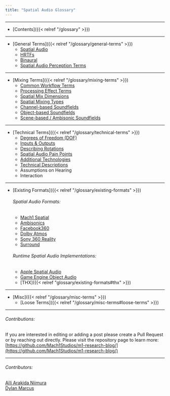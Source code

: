 ```yaml
---
title: "Spatial Audio Glossary"
---
```

---
- [Contents]({{< relref "/glossary" >}})
---
- [General Terms]({{< relref "/glossary/general-terms" >}})
	- [Spatial Audio](general-terms#spatial-audio)
	- [HRTFs](general-terms#HRTF)
	- [Binaural](general-terms#binaural)
	- [Spatial Audio Perception Terms](#general-terms#perception-terms)
---
- [Mixing Terms]({{< relref "/glossary/mixing-terms" >}})
	- [Common Workflow Terms](mixing-terms#workflow-terms)
	- [Processing Effect Terms](mixing-terms#processing-terms)
	- [Spatial Mix Dimensions](mixing-terms#mix-dimensions)
	- [Spatial Mixing Types](mixing-terms#mixing-types)
	- [Channel-based Soundfields](mixing-terms#channel-based)
	- [Object-based Soundfields](mixing-terms#object-based)
	- [Scene-based / Ambisonic Soundfields](mixing-terms#scene-based)
---
- [Technical Terms]({{< relref "/glossary/technical-terms" >}})
	- [Degrees of Freedom (DOF)](technical-terms#dof)
	- [Inputs & Outputs](https://research.mach1.tech/glossary/technical-terms#io)
	- [Describing Rotations](technical-terms#describing-rotations)
	- [Spatial Audio Pain Points](technical-terms#painpoints)
	- [Additional Technologies](technical-terms#tech)
	- [Technical Descriptions](technical-terms#techdesc)
	- Assumptions on Hearing
	- Interaction
---
- [Existing Formats]({{< relref "/glossary/existing-formats" >}})
	###### Spatial Audio Formats:
	- [Mach1 Spatial](existing-formats#mach1-spatial)
	- [Ambisonics](existing-formats#ambisonics)
	- [Facebook360](existing-formats#fb360)
	- [Dolby Atmos](existing-formats#dolby-atmos)
	- [Sony 360 Reality](existing-formats#sony-360)
	- [Surround](existing-formats#surround)
	###### Runtime Spatial Audio Implementations:
	- [Apple Spatial Audio](existing-formats#apple-spatial-audio)
	- [Game Engine Object Audio](existing-formats#game-engine-object-audio)
	- [THX]({{< relref "glossary/existing-formats#thx" >}})
---
- [Misc]({{< relref "/glossary/misc-terms" >}})
	- [Loose Terms]({{< relref "/glossary/misc-terms#loose-terms" >}})

---
###### Contributions:
If you are interested in editing or adding a post please create a Pull Request or by reaching out directly. 
Please visit the repository page to learn more: [https://github.com/Mach1Studios/m1-research-blog/](https://github.com/Mach1Studios/m1-research-blog/)

---
###### Contributors:
[Aïli Arakida Niimura](https://github.com/clpng)\
[Dylan Marcus](https://github.com/himwho)